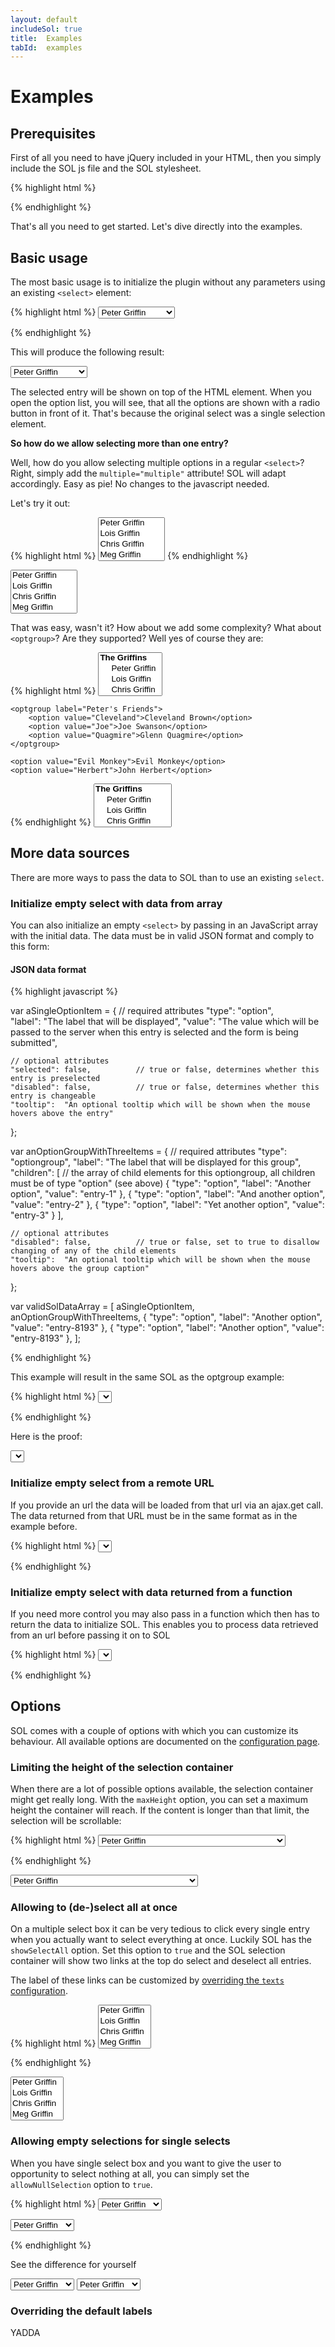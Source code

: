 ```yaml
---
layout: default
includeSol: true
title:  Examples
tabId:  examples
---
```


Examples
========

## Prerequisites
First of all you need to have jQuery included in your HTML, then you simply include the SOL js file and the SOL stylesheet.

{% highlight html %}
<!-- basic HTML code ommited -->
<head>
    <link rel="stylesheet" href="searchableOptionList.css">
    <script type="text/javascript" src="jQuery.js"></script>
    <script type="text/javascript" src="searchableOptionList.js"></script>
</head>
{% endhighlight %}

That's all you need to get started. Let's dive directly into the examples.

## Basic usage

The most basic usage is to initialize the plugin without any parameters using an existing `<select>` element:

{% highlight html %}
<select id="my-select" name="character">
    <option value="Peter">Peter Griffin</option>
    <option value="Lois">Lois Griffin</option>
    <option value="Chris">Chris Griffin</option>
    <option value="Meg">Meg Griffin</option>
    <option value="Stewie">Stewie Griffin</option>
    <option value="Cleveland">Cleveland Brown</option>    
    <option value="Joe">Joe Swanson</option>    
    <option value="Quagmire">Glenn Quagmire</option>    
    <option value="Evil Monkey">Evil Monkey</option>
    <option value="Herbert">John Herbert</option>    
</select>

<script type="text/javascript">
    $(function() {
        // initialize sol
        $('#my-select').searchableOptionList();
    });
</script>
{% endhighlight %}

This will produce the following result:

<select class="basicSelect" name="character1">
    <option value="Peter">Peter Griffin</option>
    <option value="Lois">Lois Griffin</option>
    <option value="Chris">Chris Griffin</option>
    <option value="Meg">Meg Griffin</option>
    <option value="Stewie">Stewie Griffin</option>
    <option value="Cleveland">Cleveland Brown</option>    
    <option value="Joe">Joe Swanson</option>    
    <option value="Quagmire">Glenn Quagmire</option>    
    <option value="Evil Monkey">Evil Monkey</option>
    <option value="Herbert">John Herbert</option>    
</select>

The selected entry will be shown on top of the HTML element. When you open the option list, you will see, that all the options are shown with a radio button in front of it. That's because the original select was a single selection element.

**So how do we allow selecting more than one entry?**

Well, how do you allow selecting multiple options in a regular `<select>`? Right, simply add the `multiple="multiple"` attribute!
SOL will adapt accordingly. Easy as pie! No changes to the javascript needed.

Let's try it out:

{% highlight html %}
<select id="my-select" name="character" multiple="multiple">
    <option value="Peter">Peter Griffin</option>
    <option value="Lois">Lois Griffin</option>
    <option value="Chris">Chris Griffin</option>
    <option value="Meg">Meg Griffin</option>
    <option value="Stewie">Stewie Griffin</option>
    <option value="Cleveland">Cleveland Brown</option>    
    <option value="Joe">Joe Swanson</option>    
    <option value="Quagmire">Glenn Quagmire</option>    
    <option value="Evil Monkey">Evil Monkey</option>
    <option value="Herbert">John Herbert</option>   
</select>
{% endhighlight %}

<select class="basicSelect" name="character2" multiple="multiple">
    <option value="Peter">Peter Griffin</option>
    <option value="Lois">Lois Griffin</option>
    <option value="Chris">Chris Griffin</option>
    <option value="Meg">Meg Griffin</option>
    <option value="Stewie">Stewie Griffin</option>
    <option value="Cleveland">Cleveland Brown</option>    
    <option value="Joe">Joe Swanson</option>    
    <option value="Quagmire">Glenn Quagmire</option>    
    <option value="Evil Monkey">Evil Monkey</option>
    <option value="Herbert">John Herbert</option> 
</select>

That was easy, wasn't it? How about we add some complexity? What about `<optgroup>`? Are they supported? Well yes of course they are:

{% highlight html %}
<select id="my-select" name="character" multiple="multiple">
    <optgroup label="The Griffins">
        <option value="Peter">Peter Griffin</option>
        <option value="Lois">Lois Griffin</option>
        <option value="Chris">Chris Griffin</option>
        <option value="Meg">Meg Griffin</option>
        <option value="Stewie">Stewie Griffin</option>
    </optgroup>
    
    <optgroup label="Peter's Friends">
        <option value="Cleveland">Cleveland Brown</option>    
        <option value="Joe">Joe Swanson</option>    
        <option value="Quagmire">Glenn Quagmire</option>    
    </optgroup>
    
    <option value="Evil Monkey">Evil Monkey</option>
    <option value="Herbert">John Herbert</option>   
</select>
{% endhighlight %}

<select class="basicSelect" name="character3" multiple="multiple">
    <optgroup label="The Griffins">
        <option value="Peter">Peter Griffin</option>
        <option value="Lois">Lois Griffin</option>
        <option value="Chris">Chris Griffin</option>
        <option value="Meg">Meg Griffin</option>
        <option value="Stewie">Stewie Griffin</option>
    </optgroup>
    <optgroup label="Peter's Friends">
        <option value="Cleveland">Cleveland Brown</option>    
        <option value="Joe">Joe Swanson</option>    
        <option value="Quagmire">Glenn Quagmire</option>    
    </optgroup>
    <option value="Evil Monkey">Evil Monkey</option>
    <option value="Herbert">John Herbert</option>    
</select>

## More data sources

There are more ways to pass the data to SOL than to use an existing `select`.

### Initialize empty select with data from array

You can also initialize an empty `<select>` by passing in an JavaScript array with the initial data. The data must be in valid JSON format and comply to this form:


#### JSON data format
{% highlight javascript %}

var aSingleOptionItem = {
    // required attributes
    "type":  "option",   
    "label": "The label that will be displayed",
    "value": "The value which will be passed to the server when this entry is selected and the form is being submitted",
    
    // optional attributes
    "selected": false,          // true or false, determines whether this entry is preselected
    "disabled": false,          // true or false, determines whether this entry is changeable
    "tooltip":  "An optional tooltip which will be shown when the mouse hovers above the entry"
};

var anOptionGroupWithThreeItems = {
    // required attributes
    "type":     "optiongroup",
    "label":    "The label that will be displayed for this group",
    "children": [   // the array of child elements for this optiongroup, all children must be of type "option" (see above)
        { "type": "option", "label": "Another option", "value": "entry-1" },
        { "type": "option", "label": "And another option", "value": "entry-2" },
        { "type": "option", "label": "Yet another option", "value": "entry-3" }
    ],             
    
    // optional attributes
    "disabled": false,          // true or false, set to true to disallow changing of any of the child elements
    "tooltip":  "An optional tooltip which will be shown when the mouse hovers above the group caption"
};

var validSolDataArray = [
    aSingleOptionItem,
    anOptionGroupWithThreeItems,
    { "type": "option", "label": "Another option", "value": "entry-8193" },
    { "type": "option", "label": "Another option", "value": "entry-8193" },
];

{% endhighlight %}

This example will result in the same SOL as the optgroup example:

{% highlight html %}
<select id="my-select" name="character"></select>

<script type="text/javascript">
    $(function() {
        $('#my-select').searchableOptionList({
            data: [
                {
                    "type": "optiongroup",
                    "label": "The Griffins",
                    "children": [
                        { "type": "option", "value": "Peter",  "label": "Peter Griffin"},
                        { "type": "option", "value": "Lois",   "label": "Lois Griffin"},
                        { "type": "option", "value": "Chris",  "label": "Chris Griffin"},
                        { "type": "option", "value": "Meg",    "label": "Meg Griffin"},
                        { "type": "option", "value": "Stewie", "label": "Stewie Griffin"}
                    ]
                },
                {
                    "type": "optiongroup",
                    "label": "Peter's Friends",
                    "children": [
                        { "type": "option", "value": "Cleveland", "label": "Cleveland Brown"},
                        { "type": "option", "value": "Joe",       "label": "Joe Swanson"},
                        { "type": "option", "value": "Quagmire",  "label": "Glenn Quagmire"}
                    ]
                },
                { "type": "option", "value": "Evil Monkey", "label": "Evil Monkey"},
                { "type": "option", "value": "Herbert",     "label": "John Herbert"}
            ]
        });
    });
</script>
{% endhighlight %}

Here is the proof:

<select id="json-data-array-example" name="character4"></select>

### Initialize empty select from a remote URL

If you provide an url the data will be loaded from that url via an ajax.get call. The data returned from that URL must be in the same format as in the example before.

{% highlight html %}
<select id="my-select" name="character"></select>

<script type="text/javascript">
    $(function() {
        $('#my-select').searchableOptionList({
            data: 'testdata.json'
        });
    });
</script>
{% endhighlight %}

### Initialize empty select with data returned from a function

If you need more control you may also pass in a function which then has to return the data to initialize SOL. This enables you to process data retrieved from an url before passing it on to SOL

{% highlight html %}
<select id="my-select" name="character"></select>

<script type="text/javascript">
    $(function() {
        $('#my-select').searchableOptionList({
            data: function (self) {
                // get and convert the data from the server
                var rawData = loadDataFromServer();
                var dataInSolFormat = convertToSolFormat(rawData);
                return dataInSolFormat;
            }
        });
    });
</script>
{% endhighlight %}

## Options

SOL comes with a couple of options with which you can customize its behaviour. All available options are documented on the [configuration page](configuration.html).


### Limiting the height of the selection container

When there are a lot of possible options available, the selection container might get really long. With the `maxHeight` option, you can set a maximum height the container will reach. If the content is longer than that limit, the selection will be scrollable:

{% highlight html %}
<select id="my-select" name="character" style="width: 300px">
    <option value="Peter">Peter Griffin</option>
    <option value="Lois">Lois Griffin</option>
    <option value="Chris">Chris Griffin</option>
    <option value="Meg">Meg Griffin</option>
    <option value="Stewie">Stewie Griffin</option>
    <option value="Cleveland">Cleveland Brown</option>    
    <option value="Joe">Joe Swanson</option>    
    <option value="Quagmire">Glenn Quagmire</option>    
    <option value="Evil Monkey">Evil Monkey</option>
    <option value="Herbert">John Herbert</option>
    <option value="Adam">Adam West</option>
    <option value="Buzz Killington">Buzz Killington</option>
    <option value="Tricia">Tricia Takanawa</option>
    <option value="Tom">Tom Tucker</option>
    <option value="Jake">Jake Tucker</option>
    <option value="Diane">Diane Simmons</option>
    <option value="Ollie">Ollie Williams</option>
    <option value="Dr Hartmann">Dr. Elmer Hartmann</option>
    <option value="Barbara">Barbara Pewterschmidt</option>
    <option value="Carter">Carter Pewterschmidt</option>
    <option value="Neil">Neil Goldmann</option>
    <option value="Mort">Mort Goldmann</option>
    <option value="Muriel">Muriel Goldmann</option>
    <option value="Consuela">Consuela</option>
    <option value="Jillian">Jillian Russel</option>
    <option value="Phineas and Barnaby">Phineas and Barnaby</option>
    <option value="Vern and Johnny">Vern and Johnny</option>
    <option value="Ernie">Ernie The Giant Chicken</option>
    <option value="Bruce">Bruce</option>
    <option value="Jeffrey">Jeffrey</option>
    <option value="Carl">Carl</option>
</select>

<script type="text/javascript">
$(function() {
    $('#my-select').searchableOptionList({
        maxHeight: '250px'
    });
});    
</script>
{% endhighlight %}

<select id="my-verylong-select" name="character5" style="width: 300px">
    <option value="Peter">Peter Griffin</option>
    <option value="Lois">Lois Griffin</option>
    <option value="Chris">Chris Griffin</option>
    <option value="Meg">Meg Griffin</option>
    <option value="Stewie">Stewie Griffin</option>
    <option value="Cleveland">Cleveland Brown</option>    
    <option value="Joe">Joe Swanson</option>    
    <option value="Quagmire">Glenn Quagmire</option>    
    <option value="Evil Monkey">Evil Monkey</option>
    <option value="Herbert">John Herbert</option>
    <option value="Adam">Adam West</option>
    <option value="Buzz Killington">Buzz Killington</option>
    <option value="Tricia">Tricia Takanawa</option>
    <option value="Tom">Tom Tucker</option>
    <option value="Jake">Jake Tucker</option>
    <option value="Diane">Diane Simmons</option>
    <option value="Ollie">Ollie Williams</option>
    <option value="Dr Hartmann">Dr. Elmer Hartmann</option>
    <option value="Barbara">Barbara Pewterschmidt</option>
    <option value="Carter">Carter Pewterschmidt</option>
    <option value="Neil">Neil Goldmann</option>
    <option value="Mort">Mort Goldmann</option>
    <option value="Muriel">Muriel Goldmann</option>
    <option value="Consuela">Consuela</option>
    <option value="Jillian">Jillian Russel</option>
    <option value="Phineas and Barnaby">Phineas and Barnaby</option>
    <option value="Vern and Johnny">Vern and Johnny</option>
    <option value="Ernie">Ernie The Giant Chicken</option>
    <option value="Bruce">Bruce</option>
    <option value="Jeffrey">Jeffrey</option>
    <option value="Carl">Carl</option>
</select>

### Allowing to (de-)select all at once

On a multiple select box it can be very tedious to click every single entry when you actually want to select everything at once. Luckily SOL has the `showSelectAll` option. Set this option to `true` and the SOL selection container will show two links at the top do select and deselect all entries.

The label of these links can be customized by [overriding the `texts` configuration](#toc-overriding-the-default-labels).

{% highlight html %}
<select id="my-select" name="character" multiple="multiple">
    <option value="Peter">Peter Griffin</option>
    <option value="Lois">Lois Griffin</option>
    <option value="Chris">Chris Griffin</option>
    <option value="Meg">Meg Griffin</option>
    <option value="Stewie">Stewie Griffin</option>
</select>

<script type="text/javascript">
$(function() {
    $('#my-select').searchableOptionList({
        showSelectAll: true
    });
});    
</script>
{% endhighlight %}

<select id="my-multiselect-all" name="character6" multiple="multiple">
    <option value="Peter">Peter Griffin</option>
    <option value="Lois">Lois Griffin</option>
    <option value="Chris">Chris Griffin</option>
    <option value="Meg">Meg Griffin</option>
    <option value="Stewie">Stewie Griffin</option>
</select>

### Allowing empty selections for single selects

When you have single select box and you want to give the user to opportunity to select nothing at all, you can simply set the `allowNullSelection` option to `true`.

{% highlight html %}
<select id="my-select" name="character">
    <option value="Peter">Peter Griffin</option>
    <option value="Lois">Lois Griffin</option>
    <option value="Chris">Chris Griffin</option>
    <option value="Meg">Meg Griffin</option>
    <option value="Stewie">Stewie Griffin</option>
</select>

<select id="null-allowed-select" name="null-character">   
    <option value="Peter">Peter Griffin</option>
    <option value="Lois">Lois Griffin</option>
    <option value="Chris">Chris Griffin</option>
    <option value="Meg">Meg Griffin</option>
    <option value="Stewie">Stewie Griffin</option>
</select>

<script type="text/javascript">
$(function() {
    $('#my-select').searchableOptionList();
    $('#null-allowed-select').searchableOptionList({
        allowNullSelection: true
    });
});    
</script>
{% endhighlight %}

See the difference for yourself

<select class="basicSelect" name="character7">
    <option value="Peter">Peter Griffin</option>
    <option value="Lois">Lois Griffin</option>
    <option value="Chris">Chris Griffin</option>
    <option value="Meg">Meg Griffin</option>
    <option value="Stewie">Stewie Griffin</option>
</select>

<select id="null-allowed-select" name="character8">   
    <option value="Peter">Peter Griffin</option>
    <option value="Lois">Lois Griffin</option>
    <option value="Chris">Chris Griffin</option>
    <option value="Meg">Meg Griffin</option>
    <option value="Stewie">Stewie Griffin</option>
</select>


### Overriding the default labels

YADDA

<script type="text/javascript">
    $(function() {
        $('.basicSelect').searchableOptionList();
        
        $('#json-data-array-example').searchableOptionList({
            data: [
                {
                    "type": "optiongroup",
                    "label": "The Griffins",
                    "children": [
                        { "type": "option", "value": "Peter",  "label": "Peter Griffin"},
                        { "type": "option", "value": "Lois",   "label": "Lois Griffin"},
                        { "type": "option", "value": "Chris",  "label": "Chris Griffin"},
                        { "type": "option", "value": "Meg",    "label": "Meg Griffin"},
                        { "type": "option", "value": "Stewie", "label": "Stewie Griffin"}
                    ]
                },
                {
                    "type": "optiongroup",
                    "label": "Peter's Friends",
                    "children": [
                        { "type": "option", "value": "Cleveland", "label": "Cleveland Brown"},
                        { "type": "option", "value": "Joe",       "label": "Joe Swanson"},
                        { "type": "option", "value": "Quagmire",  "label": "Glenn Quagmire"}
                    ]
                },
                { "type": "option", "value": "Evil Monkey", "label": "Evil Monkey"},
                { "type": "option", "value": "Herbert",     "label": "John Herbert"}
            ]
        });
        
        $('#my-verylong-select').searchableOptionList({ maxHeight: '250px' });
        $('#my-multiselect-all').searchableOptionList({ showSelectAll: true });
        $('#null-allowed-select').searchableOptionList({ allowNullSelection: true });
    });
</script>

